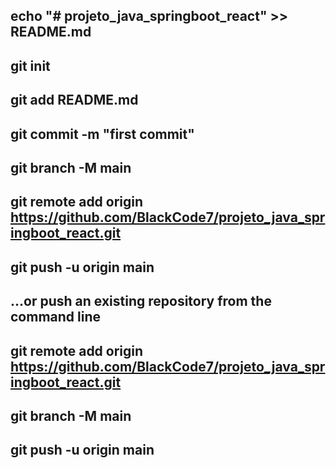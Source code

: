 ## echo "# projeto_java_springboot_react" >> README.md
## git init
## git add README.md
## git commit -m "first commit"
## git branch -M main
## git remote add origin https://github.com/BlackCode7/projeto_java_springboot_react.git
## git push -u origin main

## …or push an existing repository from the command line

## git remote add origin https://github.com/BlackCode7/projeto_java_springboot_react.git
## git branch -M main
## git push -u origin main
